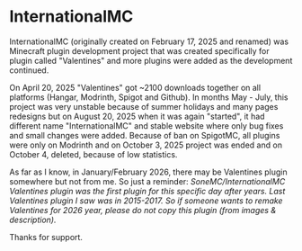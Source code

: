 # InternationalMC

InternationalMC (originally created on February 17, 2025 and renamed) was Minecraft plugin development project that was created specifically for plugin called "Valentines" and more plugins were added as the development continued. 

On April 20, 2025 "Valentines" got ~2100 downloads together on all platforms (Hangar, Modrinth, Spigot and Github). In months May - July, this project was very unstable because of summer holidays and many pages redesigns but on August 20, 2025 when it was again "started", it had different name "InternationalMC" and stable website where only bug fixes and small changes were added.
Because of ban on SpigotMC, all plugins were only on Modrinth and on October 3, 2025 project was ended and on October 4, deleted, because of low statistics.

As far as I know, in January/February 2026, there may be Valentines plugin somewhere but not from me. So just a reminder: *SoneMC/InternationalMC Valentines plugin was the first plugin for this specific day after years. Last Valentines plugin I saw was in 2015-2017. So if someone wants to remake Valentines for 2026 year, please do not copy this plugin (from images & description).*

Thanks for support.
